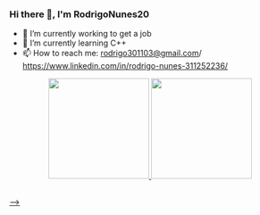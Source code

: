 ### Hi there 👋, I'm RodrigoNunes20



- 🔭 I’m currently working to get a job
- 🌱 I’m currently learning C++ 
- 📫 How to reach me: rodrigo301103@gmail.com/   https://www.linkedin.com/in/rodrigo-nunes-311252236/  

<div align="center">
  <a href="https://github.com/RodrigoNunes20">
  <img height="180em" src="https://github-readme-stats.vercel.app/api?username=rodrigonunes20&show_icons=true&theme=dark&include_all_commits=true&count_private=true"/>
  <img height="180em" src="https://github-readme-stats.vercel.app/api/top-langs/?username=rodrigonunes20&layout=compact&langs_count=7&theme=dark"/>
</div>

##

 
  
</div>





-->
